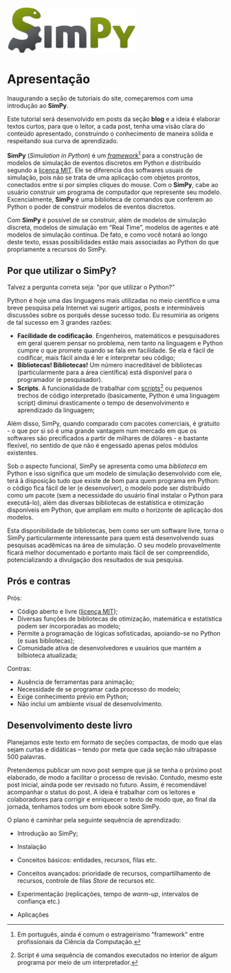 ![SimPy logo](SimPy_Logo300.png)

# Apresentação

Inaugurando a seção de tutoriais do site, começaremos com uma introdução ao **SimPy**.

Este tutorial será desenvolvido em posts da seção **blog** e a ideia é elaborar textos curtos, para que o leitor, a cada post, tenha uma visão clara do conteúdo apresentado, construindo o conhecimento de maneira sólida e respeitando sua curva de aprendizado.

**SimPy** \(_Simulation in Python_\) é um [_framework_](https://pt.wikipedia.org/wiki/Framework)[^1] para a construção de modelos de simulação de eventos discretos em Python e distribuído segundo a [licença MIT](https://pt.wikipedia.org/wiki/Licen%C3%A7a_MIT).  Ele se diferencia dos softwares usuais de simulação, pois não se trata de uma aplicação com objetos prontos, conectados entre si por simples cliques do mouse. Com o **SimPy**, cabe ao usuário construir um programa de computador que represente seu modelo. Excencialmente, **SimPy** é uma biblioteca de comandos que conferem ao Python  o poder de construir modelos de eventos discretos.

Com **SimPy** é possível de se construir, além de modelos de simulação discreta, modelos de simulação em “Real Time”, modelos de agentes e até modelos de simulação contínua. De fato, e como você notará ao longo deste texto, essas possibilidades estão mais associadas ao Python do que propriamente a recursos do SimPy.

## Por que utilizar o SimPy?

Talvez a pergunta correta seja: "por que utilizar o Python?"

Python é hoje uma das linguagens mais utilizadas no meio científico e uma breve pesquisa pela Internet vai sugerir artigos, posts e intermináveis discussões sobre os porquês desse sucesso todo. Eu resumiria  as origens de tal sucesso em 3 grandes razões:

* **Facilidade de codificação**. Engenheiros, matemáticos e pesquisadores em geral querem pensar no problema, nem tanto na linguagem e Python cumpre o que promete quando se fala em facilidade. Se ela é fácil de codificar, mais fácil ainda é ler e interpretar seu código;
* **Bibliotecas! Bibliotecas!** Um número inacreditável de bibliotecas \(particularmente para a área científica\) está disponível para o programador \(e pesquisador\).
* **Scripts**. A funcionalidade de trabalhar com [scripts](https://pt.wikipedia.org/wiki/Linguagem_de_script)[^2] ou pequenos trechos de código interpretado \(basicamente, Python é uma linguagem script\) diminui drasticamente o tempo de desenvolvimento e aprendizado da linguagem;

Além disso, SimPy, quando comparado com pacotes comerciais, é gratuito - o que por si só é uma grande vantagem num mercado em que os softwares são precificados a partir de milhares de dólares - e bastante
flexível, no sentido de que não é engessado apenas pelos módulos existentes.

Sob o aspecto funcional, SimPy se apresenta como uma _biblioteca_ em Python e isso significa que um modelo de simulação desenvolvido com ele, terá à disposição tudo que existe de bom para quem programa em Python: o código fica fácil de ler \(e desenvolver\), o modelo pode ser distribuído como um pacote \(sem a necessidade do usuário final instalar o Python para executá-lo\), além das diversas bibliotecas de estatística e otimização disponíveis em Python, que ampliam em muito o horizonte de aplicação dos modelos.

Esta disponibilidade de bibliotecas, bem como ser um software livre, torna o SimPy particularmente interessante para quem está desenvolvendo suas pesquisas acadêmicas na área de simulação. O seu modelo provavelmente ficará melhor documentado e portanto mais fácil de ser compreendido, potencializando a divulgação dos resultados de sua pesquisa.

## Prós e contras

Prós:

* Código aberto e livre \([licença MIT](https://pt.wikipedia.org/wiki/Licen%C3%A7a_MIT)\);
* Diversas funções de bibliotecas de otimização, matemática e estatística podem ser incorporadas ao modelo;
* Permite a programação de lógicas sofisticadas, apoiando-se no Python \(e suas bibliotecas\);
* Comunidade ativa de desenvolvedores e usuários que mantém a bilbioteca atualizada;

Contras:

* Ausência de ferramentas para animação;
* Necessidade de se programar cada processo do modelo;
* Exige conhecimento prévio em Python;
* Não inclui um ambiente visual de desenvolvimento.

## Desenvolvimento deste livro

Planejamos este texto em formato de seções compactas, de modo que elas sejam curtas e didáticas – tendo por meta que cada seção não ultrapasse 500 palavras.

Pretendemos publicar um novo post sempre que já se tenha o próximo post elaborado, de modo a facilitar o processo de revisão. Contudo, mesmo este post inicial, ainda pode ser revisado no futuro. Assim, é recomendável acompanhar o status do post. A ideia é trabalhar com os leitores e colaboradores para corrigir e enriquecer o texto de modo que, ao final da jornada, tenhamos todos um bom ebook sobre SimPy.

O plano é caminhar pela seguinte sequência de aprendizado:

* Introdução ao SimPy;
* Instalação
* Conceitos básicos: entidades, recursos, filas etc.
* Conceitos avançados: prioridade de recursos, compartilhamento de recursos, controle de filas _Store_ de recursos etc.
* Experimentação \(replicações, tempo de _warm-up_, intervalos de confiança etc.\)
* Aplicações

  [^1]: Em português, ainda é comum o estrageirismo "framework" entre profissionais da Ciência da Computação. 

  [^2]: Script é uma sequência de comandos executados no interior de algum programa por meio de um interpretador. 


